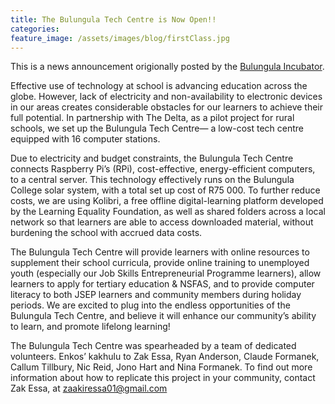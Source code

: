 ```yaml
---
title: The Bulungula Tech Centre is Now Open!!
categories:
feature_image: /assets/images/blog/firstClass.jpg
---
```


This is a news announcement origionally posted by the [Bulungula Incubator](https://bulungulaincubator.org/the-bulungula-tech-centre-is-now-open/).

Effective use of technology at school is advancing education across the globe. However, lack of electricity and non-availability to electronic devices in our areas creates considerable obstacles for our learners to achieve their full potential. In partnership with The Delta, as a pilot project for rural schools, we set up the Bulungula Tech Centre— a low-cost tech centre equipped with 16 computer stations.

Due to electricity and budget constraints, the Bulungula Tech Centre connects Raspberry Pi’s (RPi), cost-effective, energy-efficient computers, to a central server. This technology effectively runs on the Bulungula College solar system, with a total set up cost of R75 000. To further reduce costs, we are using Kolibri, a free offline digital-learning platform developed by the Learning Equality Foundation, as well as shared folders across a local network so that learners are able to access downloaded material, without burdening the school with accrued data costs.

The Bulungula Tech Centre will provide learners with online resources to supplement their school curricula, provide online training to unemployed youth (especially our Job Skills Entrepreneurial Programme learners), allow learners to apply for tertiary education & NSFAS, and to provide computer literacy to both JSEP learners and community members during holiday periods. We are excited to plug into the endless opportunities of the Bulungula Tech Centre, and believe it will enhance our community’s ability to learn, and promote lifelong learning!

The Bulungula Tech Centre was spearheaded by a team of dedicated volunteers. Enkos’ kakhulu to Zak Essa, Ryan Anderson, Claude Formanek, Callum Tillbury, Nic Reid, Jono Hart and Nina Formanek. To find out more information about how to replicate this project in your community, contact Zak Essa, at zaakiressa01@gmail.com
